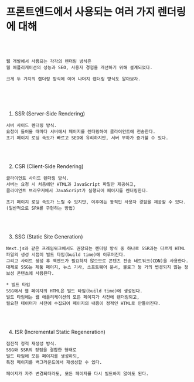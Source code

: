 # 프론트엔드에서 사용되는 여러 가지 렌더링에 대해

<br /><br />

```
웹 개발에서 사용되는 각각의 렌더링 방식은
웹 애플리케이션의 성능과 SEO, 사용자 경험을 개선하기 위해 설계되었다.

크게 두 가지의 렌더링 방식에 이어 나머지 렌더링 방식도 알아보자.
```

<br /><br /><br />

1. SSR (Server-Side Rendering)

```
서버 사이드 렌더링 방식.
요청이 들어올 때마다 서버에서 페이지를 렌더링하여 클라이언트에 전송한다.
초기 페이지 로딩 속도가 빠르고 SEO에 유리하지만, 서버 부하가 증가할 수 있다.
```

<br /><br />

2. CSR (Client-Side Rendering)

```
클라이언트 사이드 렌더링 방식.
서버는 요청 시 처음에만 HTML과 JavaScript 파일만 제공하고,
클라이언트 브라우저에서 JavaScript가 실행되어 페이지를 렌더링한다.

초기 페이지 로딩 속도가 느릴 수 있지만, 이후에는 동적인 사용자 경험을 제공할 수 있다.
(일반적으로 SPA를 구현하는 방법)
```

<br /><br />

3. SSG (Static Site Generation)

```
Next.js와 같은 프레임워크에서도 권장되는 렌더링 방식 중 하나로 SSR과는 다르게 HTML 파일의 생성 시점이 빌드 타임(build time)에 이루어진다.
그리고 사이트 생성 후 백엔드가 필요하지 않으므로 콘텐츠 전송 네트워크(CDN)을 사용한다.
대체로 SSG는 제품 페이지, 뉴스 기사, 소프트웨어 문서, 블로그 등 거의 변경되지 않는 정보성 콘텐츠에 사용된다.

* 빌드 타임
SSG에서 웹 페이지의 HTML은 빌드 타임(build time)에 생성된다.
빌드 타임에는 웹 애플리케이션의 모든 페이지가 사전에 렌더링되고,
필요한 데이터가 사전에 수집되어 페이지의 내용이 정적인 HTML로 만들어진다.
```

<br /><br />

4. ISR (Incremental Static Regeneration)

```
점진적 정적 재생성 방식.
SSG와 SSR의 장점을 결합한 형태로
빌드 타임에 모든 페이지를 생성하되,
특정 페이지를 백그라운드에서 재생성할 수 있다.

페이지가 자주 변경되더라도, 모든 페이지를 다시 빌드하지 않아도 된다.
```
